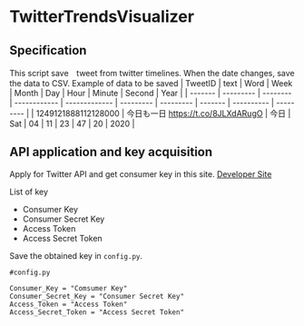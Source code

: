 # TwitterTrendsVisualizer


## Specification
This script save　tweet from twitter timelines. When the date changes, save the data to CSV. 
Example of data to be saved
|  TweetID  |  text  |  Word  |  Week  |  Month  |  Day  |  Hour  |  Minute  |  Second  |  Year  |
|  -------  |  ---------  |  --------  |  ------------  |  -------------  |  ---------  |  ---------  |  -------  |  ----------  |  ---------  |
|  1249121888112128000  |  今日も一日 https://t.co/8JLXdARugO  |  今日  |  Sat  |  04  |  11  |   23  |   47  |   20  |  2020   |

## API application and key acquisition
Apply for Twitter API and get consumer key in this site.
[Developer Site](https://developer.twitter.com/en)

List of key

* Consumer Key
* Consumer Secret Key
* Access Token
* Access Secret Token

Save the obtained key in `config.py`.

	#config.py
    
    Consumer_Key = "Comsumer Key"
	Consumer_Secret_Key = "Consumer Secret Key"
	Access_Token = "Access Token"
	Access_Secret_Token = "Access Secret Token"